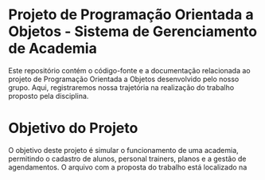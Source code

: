 # Projeto de Programação Orientada a Objetos - Sistema de Gerenciamento de Academia
Este repositório contém o código-fonte e a documentação relacionada ao projeto de Programação Orientada a Objetos desenvolvido pelo nosso grupo. Aqui, registraremos nossa trajetória na realização do trabalho proposto pela disciplina.

# Objetivo do Projeto
O objetivo deste projeto é simular o funcionamento de uma academia, permitindo o cadastro de alunos, personal trainers, planos e a gestão de agendamentos. O arquivo com a proposta do trabalho está localizado na 
